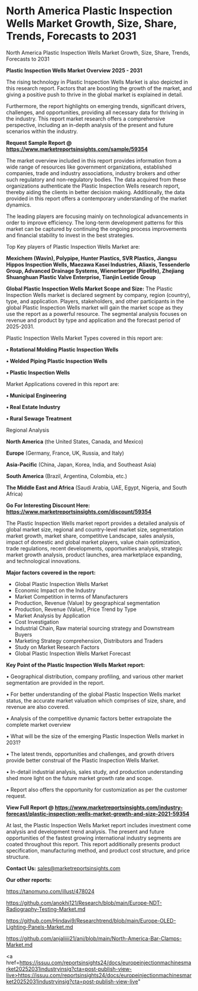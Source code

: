 # North America Plastic Inspection Wells Market Growth, Size, Share, Trends, Forecasts to 2031
North America Plastic Inspection Wells Market Growth, Size, Share, Trends, Forecasts to 2031

<Strong> Plastic Inspection Wells Market Overview 2025 - 2031</strong>

The rising technology in Plastic Inspection Wells Market is also depicted in this research report. Factors that are boosting the growth of the market, and giving a positive push to thrive in the global market is explained in detail.

Furthermore, the report highlights on emerging trends, significant drivers, challenges, and opportunities, providing all necessary data for thriving in the industry. This report market research offers a comprehensive perspective, including an in-depth analysis of the present and future scenarios within the industry.

<strong>Request Sample Report @ <a href=https://www.marketreportsinsights.com/sample/59354>https://www.marketreportsinsights.com/sample/59354</a></strong>

The market overview included in this report provides information from a wide range of resources like government organizations, established companies, trade and industry associations, industry brokers and other such regulatory and non-regulatory bodies. The data acquired from these organizations authenticate the Plastic Inspection Wells research report, thereby aiding the clients in better decision making. Additionally, the data provided in this report offers a contemporary understanding of the market dynamics.

The leading players are focusing mainly on technological advancements in order to improve efficiency. The long-term development patterns for this market can be captured by continuing the ongoing process improvements and financial stability to invest in the best strategies.

Top Key players of Plastic Inspection Wells Market are:

<strong>Mexichem (Wavin), Polypipe, Hunter Plastics, SVR Plastics, Jiangsu Hippos Inspection Wells, Maezawa Kasei Industries, Aliaxis, Tessenderlo Group, Advanced Drainage Systems, Wienerberger (Pipelife), Zhejiang Shuanghuan Plastic Valve Enterprise, Tianjin Leetide Group</strong>

<strong><b>Global Plastic Inspection Wells Market Scope and Size:</b></strong>
The Plastic Inspection Wells market is declared segment by company, region (country), type, and application. Players, stakeholders, and other participants in the global Plastic Inspection Wells market will gain the market scope as they use the report as a powerful resource. The segmental analysis focuses on revenue and product by type and application and the forecast period of 2025-2031.

Plastic Inspection Wells Market Types covered in this report are:

<strong>• Rotational Molding Plastic Inspection Wells

• Welded Piping Plastic Inspection Wells

• Plastic Inspection Wells</strong>

Market Applications covered in this report are:

<strong>• Municipal Engineering

• Real Estate Industry

• Rural Sewage Treatment</strong> 

Regional Analysis

<strong>North America</strong> (the United States, Canada, and Mexico)

<strong>Europe</strong> (Germany, France, UK, Russia, and Italy)

<strong>Asia-Pacific</strong> (China, Japan, Korea, India, and Southeast Asia)

<strong>South America</strong> (Brazil, Argentina, Colombia, etc.)

<strong>The Middle East and Africa</strong> (Saudi Arabia, UAE, Egypt, Nigeria, and South Africa)

<strong>Go For Interesting Discount Here: <a href=https://www.marketreportsinsights.com/discount/59354>https://www.marketreportsinsights.com/discount/59354</a></strong>

The Plastic Inspection Wells market report provides a detailed analysis of global market size, regional and country-level market size, segmentation market growth, market share, competitive Landscape, sales analysis, impact of domestic and global market players, value chain optimization, trade regulations, recent developments, opportunities analysis, strategic market growth analysis, product launches, area marketplace expanding, and technological innovations.

<strong><b>Major factors covered in the report:</b></strong>
<ul>
  <li>Global Plastic Inspection Wells Market </li>
  <li>Economic Impact on the Industry</li>
  <li>Market Competition in terms of Manufacturers</li>
  <li>Production, Revenue (Value) by geographical segmentation</li>
  <li>Production, Revenue (Value), Price Trend by Type</li>
  <li>Market Analysis by Application</li>
  <li>Cost Investigation</li>
  <li>Industrial Chain, Raw material sourcing strategy and Downstream Buyers</li>
  <li>Marketing Strategy comprehension, Distributors and Traders</li>
  <li>Study on Market Research Factors</li>
  <li>Global Plastic Inspection Wells Market Forecast</li>
</ul>

<strong><b>Key Point of the Plastic Inspection Wells Market report:</b></strong>

• Geographical distribution, company profiling, and various other market segmentation are provided in the report.

• For better understanding of the global Plastic Inspection Wells market status, the accurate market valuation which comprises of size, share, and revenue are also covered.

• Analysis of the competitive dynamic factors better extrapolate the complete market overview

• What will be the size of the emerging Plastic Inspection Wells market in 2031?

• The latest trends, opportunities and challenges, and growth drivers provide better construal of the Plastic Inspection Wells Market.

• In-detail industrial analysis, sales study, and production understanding shed more light on the future market growth rate and scope.

• Report also offers the opportunity for customization as per the customer request.

<strong><b>View Full Report @ <a href=https://www.marketreportsinsights.com/industry-forecast/plastic-inspection-wells-market-growth-and-size-2021-59354>https://www.marketreportsinsights.com/industry-forecast/plastic-inspection-wells-market-growth-and-size-2021-59354</a></b></strong>


At last, the Plastic Inspection Wells Market report includes investment come analysis and development trend analysis. The present and future opportunities of the fastest growing international industry segments are coated throughout this report. This report additionally presents product specification, manufacturing method, and product cost structure, and price structure.

<strong>Contact Us:</strong>
sales@marketreportsinsights.com

<strong>Our other reports:</strong>

<a href=https://tanomuno.com/illust/478024>https://tanomuno.com/illust/478024</a>

<a href=https://github.com/anokhi121/Research/blob/main/Europe-NDT-Radiography-Testing-Market.md>https://github.com/anokhi121/Research/blob/main/Europe-NDT-Radiography-Testing-Market.md</a>

<a href=https://github.com/Hindavi9/Researchtrend/blob/main/Europe-OLED-Lighting-Panels-Market.md>https://github.com/Hindavi9/Researchtrend/blob/main/Europe-OLED-Lighting-Panels-Market.md</a>

<a href=https://github.com/anjaliiii21/ani/blob/main/North-America-Bar-Clamps-Market.md>https://github.com/anjaliiii21/ani/blob/main/North-America-Bar-Clamps-Market.md</a>

<a href=https://issuu.com/reportsinsights24/docs/europeinjectionmachinesmarket20252031industryinsig?cta=post-publish-view-live>https://issuu.com/reportsinsights24/docs/europeinjectionmachinesmarket20252031industryinsig?cta=post-publish-view-live</a>"
